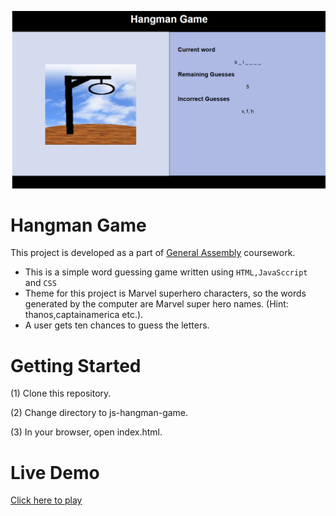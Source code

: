 ![game image](./assets/images/hangman_game_image.png)

# Hangman Game
This project is developed as a part of [General Assembly](https://pshegde123.github.io/js-hangman-game/) coursework.
* This is a simple word guessing game written using `HTML,JavaSccript` and `CSS`
* Theme for this project is Marvel superhero characters, so the words generated by the computer are Marvel super hero names. (Hint: thanos,captainamerica etc.).
* A user gets ten chances to guess the letters.

# Getting Started
(1) Clone this repository.

(2) Change directory to js-hangman-game.

(3) In your browser, open index.html.

# Live Demo
[Click here to play](https://pshegde123.github.io/js-hangman-game/)
